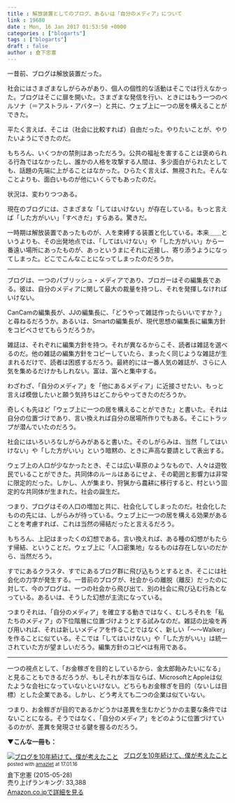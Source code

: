 ```yaml
---
title : 解放装置としてのブログ、あるいは「自分のメディア」について
link : 19680
date : Mon, 16 Jan 2017 01:53:50 +0000
categories : ["blogarts"]
tags : ["blogarts"]
draft : false
author : 倉下忠憲
---
```


一昔前、ブログは解放装置だった。

社会にはさまざまなしがらみがあり、個人の個性的な活動はそこでは行えなかった。ブログはそこに扉を開いた。さまざまな発信を行い、ときにはもう一つのペルソナ（＝アストラル・アバター）と共に、ウェブ上に一つの居を構えることができた。

平たく言えば、そこは（社会に比較すれば）自由だった。やりたいことが、やりたいようにできたのだ。

もちろん、いくつかの禁則はあっただろう。公共の福祉を害することは褒められる行為ではなかったし、誰かの人格を攻撃する人間は、多少面白がられたとしても、話題の先端に上がることはなかった。ひらたく言えば、無視された。そんなことよりも、面白いものが他にいくらでもあったのだ。

状況は、変わりつつある。

現在のブログには、さまざまな「してはいけない」が存在している。もっと言えば「した方がいい」「すべきだ」すらある。驚きだ。

一時期は解放装置であったものが、人を束縛する装置と化している。本来＿＿というよりも、その出発地点では、「してはいけない」や「した方がいい」から一番遠い場所にあったものが、あっというまにそれに近接し、寄り添うようになってしまった。どこでこんなことになってしまったのだろうか。

<hr />

ブログは、一つのパブリッシュ・メディアであり、ブロガーはその編集長である。彼は、自分のメディアに関して最大の裁量を持つし、それを発揮しなければいけない。

CanCamの編集長が、JJの編集長に、「どうやって雑誌作ったらいいですか？」と尋ねるだろうか。あるいは、Smartの編集長が、現代思想の編集長に編集方針をコピペさせてもらうだろうか。

雑誌は、それぞれに編集方針を持つ。それが異なるからこそ、読者は雑誌を選べるのだ。他の雑誌の編集方針をコピーしていたら、まったく同じような雑誌が生まれるだけで、読者は困惑するだろう。最終的には一番人気の雑誌が、さらに人気を集めるだけかもしれない。富は、富へと集中する。

わざわざ、「自分のメディア」を「他にあるメディア」に近接させたい、もっと言えば模倣したいと願う気持ちはどこからやってきたのだろうか。

奇しくも先ほど「ウェブ上に一つの居を構えることができた」と書いた。それは自分の位置づけであり、言い換えれば自分の居場所作りでもある。そこにトラップが潜んでいたのだろう。

社会にはいろいろなしがらみがあると書いた。そのしがらみは、当然「してはいけない」や「した方がいい」という暗黙の、ときに声高な要請として表出する。

ウェブ上の人口が少なかったとき、そこは広い草原のようなもので、人々は遊牧民でいることができた。共同体のルールはあるにせよ、その範囲と影響力は非常に限定的だった。しかし、人が集まり、狩猟から農耕に移行すると、村という固定的な共同体が生まれた。社会の誕生だ。

つまり、ブログはその人口の増加と共に、社会化してしまったのだ。社会化したものの先には、しがらみが待っている。ウェブ上に一つの居を構える効果があることを考慮すれば、これは当然の帰結だったと言えるだろう。

もちろん、上記はまったくの幻想である。言い換えれば、ある種の幻想がもたらす帰結、ということだ。ウェブ上に「人口密集地」なるものは存在しないのだから、当然だろう。

すでにあるクラスタ、すでにあるブログ群に飛び込もうとするとき、そこには社会化の力学が発生する。一昔前のブログが、社会からの離脱（離反）だったのに対して、今のブログは、一つの社会から飛び出て、別の社会に飛び込む行為となっている。あるいは、そうした幻想が主流になっている。

つまりそれは、「自分のメディア」を確立する動きではなく、むしろそれを「私たちのメディア」の下位階層に位置づけようとする試みなのだ。雑誌の比喩を再び用いれば、それは新しいメディアを作ることではなく、新しい「〜〜Walker」を作ることに似ている。そこでは「してはいけない」や「した方がいい」は統一されていた方が望ましいだろう。編集方針のコピペは有用である。

<hr />

一つの視点として、「お金稼ぎを目的としているから、金太郎飴みたいになる」と見ることもできるだろうが、もしそれが本当ならば、MicrosoftとAppleは似たような会社になっていないといけない。どちらもお金稼ぎを目的（ないしは目標）とした企業である。しかし、どう考えても二つの企業は似ていない。

つまり、お金稼ぎが目的であるかどうかは差異を生むかどうかの主要な条件ではないことになる。そうではなく、「自分のメディア」をどのように位置づけているのかが、差異を発現させる鍵を握るのだろう。

<strong>▼こんな一冊も：</strong>

<div class="amazlet-box" style="margin-bottom:0px;"><div class="amazlet-image" style="float:left;margin:0px 12px 1px 0px;"><a href="http://www.amazon.co.jp/exec/obidos/ASIN/B00YI05M1K/rashita1000-22/ref=nosim/" name="amazletlink" target="_blank"><img src="https://images-fe.ssl-images-amazon.com/images/I/41qzGeKnNEL._SL160_.jpg" alt="ブログを10年続けて、僕が考えたこと" style="border: none;" /></a></div><div class="amazlet-info" style="line-height:120%; margin-bottom: 10px"><div class="amazlet-name" style="margin-bottom:10px;line-height:120%"><a href="http://www.amazon.co.jp/exec/obidos/ASIN/B00YI05M1K/rashita1000-22/ref=nosim/" name="amazletlink" target="_blank">ブログを10年続けて、僕が考えたこと</a><div class="amazlet-powered-date" style="font-size:80%;margin-top:5px;line-height:120%">posted with <a href="http://www.amazlet.com/" title="amazlet" target="_blank">amazlet</a> at 17.01.16</div></div><div class="amazlet-detail">倉下忠憲 (2015-05-28)<br />売り上げランキング: 33,388<br /></div><div class="amazlet-sub-info" style="float: left;"><div class="amazlet-link" style="margin-top: 5px"><a href="http://www.amazon.co.jp/exec/obidos/ASIN/B00YI05M1K/rashita1000-22/ref=nosim/" name="amazletlink" target="_blank">Amazon.co.jpで詳細を見る</a></div></div></div><div class="amazlet-footer" style="clear: left"></div></div>
